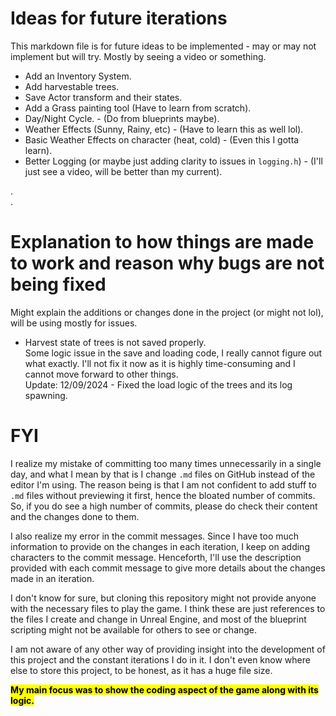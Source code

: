 # Ideas for future iterations
This markdown file is for future ideas to be implemented - may or may not implement but will try. Mostly by seeing a video or something.
- Add an Inventory System.
- Add harvestable trees.
- Save Actor transform and their states.
- Add a Grass painting tool (Have to learn from scratch).
- Day/Night Cycle. - (Do from blueprints maybe).
- Weather Effects (Sunny, Rainy, etc) - (Have to learn this as well lol).
- Basic Weather Effects on character (heat, cold) - (Even this I gotta learn).
- Better Logging (or maybe just adding clarity to issues in `logging.h`) - (I'll just see a video, will be better than my current).
  
.  
.  

# Explanation to how things are made to work and reason why bugs are not being fixed
Might explain the additions or changes done in the project (or might not lol), will be using mostly for issues.
- Harvest state of trees is not saved properly.  
    Some logic issue in the save and loading code, I really cannot figure out what exactly. I'll not fix it now as it is highly time-consuming and I cannot move forward to other things.  
    Update: 12/09/2024 - Fixed the load logic of the trees and its log spawning.

# FYI
I realize my mistake of committing too many times unnecessarily in a single day, and what I mean by that is I change `.md` files on GitHub instead of the editor I'm using. The reason being is that I am not confident to add stuff to `.md` files without previewing it first, hence the bloated number of commits. So, if you do see a high number of commits, please do check their content and the changes done to them.

I also realize my error in the commit messages. Since I have too much information to provide on the changes in each iteration, I keep on adding characters to the commit message. Henceforth, I'll use the description provided with each commit message to give more details about the changes made in an iteration.

I don't know for sure, but cloning this repository might not provide anyone with the necessary files to play the game. I think these are just references to the files I create and change in Unreal Engine, and most of the blueprint scripting might not be available for others to see or change.

I am not aware of any other way of providing insight into the development of this project and the constant iterations I do in it. I don't even know where else to store this project, to be honest, as it has a huge file size.

**<mark>My main focus was to show the coding aspect of the game along with its logic.</mark>**
